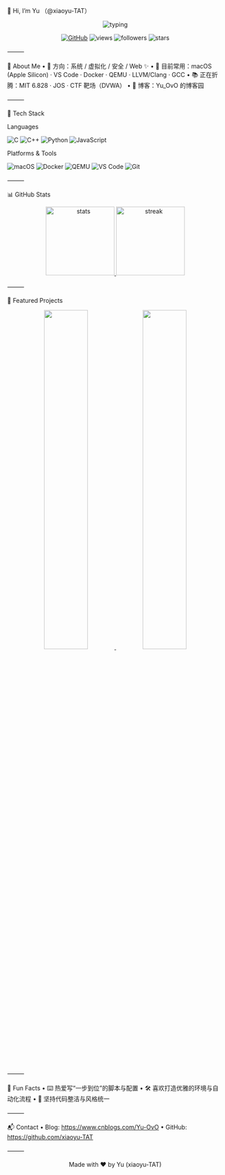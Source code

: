 🙌 Hi, I’m Yu （@xiaoyu-TAT）

<p align="center">
  <img src="https://readme-typing-svg.herokuapp.com?duration=2500&pause=500&multiline=true&width=700&height=90&lines=Hello%2C+world!+I%E2%80%99m+Yu;A+developer+who+loves+%F0%9F%92%BB+systems%2C+%F0%9F%94%AE+security%2C+and+%F0%9F%8E%A8+design" alt="typing" />
</p>


<p align="center">
  <a href="https://github.com/xiaoyu-TAT"><img src="https://img.shields.io/badge/GitHub-181717?logo=github&logoColor=white" alt="GitHub"></a>
  <img src="https://komarev.com/ghpvc/?username=xiaoyu-TAT&style=flat&label=Profile+Views" alt="views" />
  <img src="https://img.shields.io/github/followers/xiaoyu-TAT?style=flat&label=Followers" alt="followers" />
  <img src="https://img.shields.io/github/stars/xiaoyu-TAT?affiliations=OWNER%2CCOLLABORATOR&label=Profile%20Stars" alt="stars" />
</p>



⸻

🚀 About Me
	•	🎯 方向：系统 / 虚拟化 / 安全 / Web ✨
	•	🧰 目前常用：macOS (Apple Silicon) · VS Code · Docker · QEMU · LLVM/Clang · GCC
	•	📚 正在折腾：MIT 6.828 · JOS · CTF 靶场（DVWA）
	•	📝 博客：Yu_OvO 的博客园

⸻

🧩 Tech Stack

Languages

<p>
  <img alt="C" src="https://img.shields.io/badge/C-A8B9CC?logo=c&logoColor=white" />
  <img alt="C++" src="https://img.shields.io/badge/C%2B%2B-00599C?logo=c%2B%2B&logoColor=white" />
  <img alt="Python" src="https://img.shields.io/badge/Python-3776AB?logo=python&logoColor=white" />
  <img alt="JavaScript" src="https://img.shields.io/badge/JavaScript-F7DF1E?logo=javascript&logoColor=black" />
</p>


Platforms & Tools

<p>
  <img alt="macOS" src="https://img.shields.io/badge/macOS-000000?logo=apple&logoColor=white" />
  <img alt="Docker" src="https://img.shields.io/badge/Docker-2496ED?logo=docker&logoColor=white" />
  <img alt="QEMU" src="https://img.shields.io/badge/QEMU-FF6600?logo=qemu&logoColor=white" />
  <img alt="VS Code" src="https://img.shields.io/badge/VS%20Code-007ACC?logo=visualstudiocode&logoColor=white" />
  <img alt="Git" src="https://img.shields.io/badge/Git-F05032?logo=git&logoColor=white" />
</p>



⸻

📊 GitHub Stats

<div align="center">
<a href="https://github.com/xiaoyu-TAT">
  <img height="160" src="https://github-readme-stats.vercel.app/api?username=xiaoyu-TAT&show_icons=true&rank_icon=github&include_all_commits=true&hide_title=true&hide_border=true" alt="stats" />
</a>
<a href="https://github.com/xiaoyu-TAT">
  <img height="160" src="https://github-readme-streak-stats.herokuapp.com/?user=xiaoyu-TAT&hide_border=true" alt="streak" />
</a>
</div>



⸻

📌 Featured Projects

<p align="center">
  <a href="https://github.com/xiaoyu-TAT/MIT6.828-Lab">
    <img width="45%" src="https://github-readme-stats.vercel.app/api/pin/?username=xiaoyu-TAT&repo=MIT6.828-Lab&hide_border=true" />
  </a>
  <a href="https://github.com/xiaoyu-TAT/DVWA-on-Mac">
    <img width="45%" src="https://github-readme-stats.vercel.app/api/pin/?username=xiaoyu-TAT&repo=DVWA-on-Mac&hide_border=true" />
  </a>
</p>



⸻

🧠 Fun Facts
	•	⌨️ 热爱写“一步到位”的脚本与配置
	•	🛠️ 喜欢打造优雅的环境与自动化流程
	•	🌈 坚持代码整洁与风格统一

⸻

📬 Contact
	•	Blog: https://www.cnblogs.com/Yu-OvO
	•	GitHub: https://github.com/xiaoyu-TAT

⸻


<p align="center">Made with ❤️ by Yu (xiaoyu-TAT)</p>
